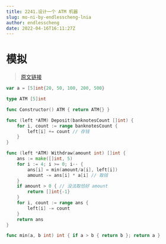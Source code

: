 ```yaml
---
title: 2241.设计一个 ATM 机器
slug: mo-ni-by-endlesscheng-lnia
author: endlesscheng
date: 2022-04-16T16:11:27Z
---
```

# 模拟
 
> [原文链接](https://leetcode.cn/problems/design-an-atm-machine/solution/mo-ni-by-endlesscheng-lnia)
```go
var a = [5]int{20, 50, 100, 200, 500}

type ATM [5]int

func Constructor() ATM { return ATM{} }

func (left *ATM) Deposit(banknotesCount []int) {
	for i, count := range banknotesCount {
		left[i] += count // 存钱
	}
}

func (left *ATM) Withdraw(amount int) []int {
	ans := make([]int, 5)
	for i := 4; i >= 0; i-- {
		ans[i] = min(amount/a[i], left[i])
		amount -= ans[i] * a[i] // 取钱
	}
	if amount > 0 { // 没法取恰好 amount
		return []int{-1}
	}
	for i, count := range ans {
		left[i] -= count
	}
	return ans
}

func min(a, b int) int { if a > b { return b }; return a }
```
